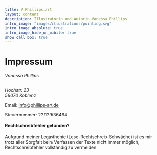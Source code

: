 ```yaml
---
title: V.Phillips.art
layout: content
description: Illustratorin und Autorin Vanessa Phillips
intro_image: "images/illustrations/pointing.svg"
intro_image_absolute: true
intro_image_hide_on_mobile: true
show_call_box: true
---
```


# Impressum

<address>
Vanessa Phillips<br/>
  <br/>
 
Hochstr. 23<br/>
56070 Koblenz<br/>
</address>

Email: <a href="mailto:info@phillips-art.de">info@phillips-art.de</a><br/>

Steuernummer: 22/129/36464 <br/> 

#### Rechtschreibfehler gefunden? <br/>
Aufgrund meiner Legasthenie (Lese-Rechtschreib-Schwäche) ist es mir trotz aller Sorgfalt beim Verfassen der Texte nicht immer möglich, Rechtschreibfehler vollständig zu vermeiden.

